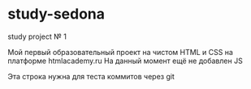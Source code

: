 # study-sedona
study project № 1

Мой первый образовательный проект на чистом HTML и CSS на платформе htmlacademy.ru
На данный момент ещё не добавлен JS

Эта строка нужна для теста коммитов через git

